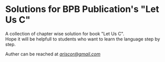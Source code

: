 # Solutions for BPB Publication's "Let Us C"

A collection of chapter wise solution for book "Let Us C". <br>
Hope it will be helpfull to students who want to learn the language step by step.

Auther can be reached at <i>ariscor@gmail.com</i>
